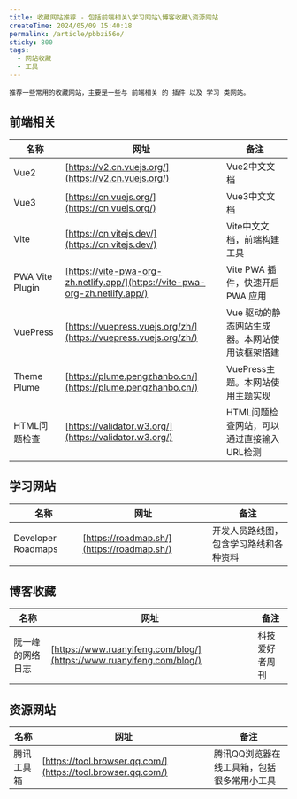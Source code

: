 ```yaml
---
title: 收藏网站推荐 - 包括前端相关\学习网站\博客收藏\资源网站
createTime: 2024/05/09 15:40:18
permalink: /article/pbbzi56o/
sticky: 800
tags:   
  - 网站收藏
  - 工具
---
```

`推荐一些常用的收藏网站，主要是一些与 前端相关 的 插件 以及 学习 类网站。`
<!-- more -->

## 前端相关

| 名称        | 网址                           | 备注                                           |
| ----------- | ------------------------------ | ---------------------------------------------- |
| Vue2 | [https://v2.cn.vuejs.org/](https://v2.cn.vuejs.org/) | Vue2中文文档 |
| Vue3 | [https://cn.vuejs.org/](https://cn.vuejs.org/) | Vue3中文文档 |
| Vite | [https://cn.vitejs.dev/](https://cn.vitejs.dev/) | Vite中文文档，前端构建工具 |
| PWA Vite Plugin | [https://vite-pwa-org-zh.netlify.app/](https://vite-pwa-org-zh.netlify.app/) | Vite PWA 插件，快速开启 PWA 应用 |
| VuePress    | [https://vuepress.vuejs.org/zh/](https://vuepress.vuejs.org/zh/) | Vue 驱动的静态网站生成器。本网站使用该框架搭建 |
| Theme Plume | [https://plume.pengzhanbo.cn/](https://plume.pengzhanbo.cn/)  | VuePress主题。本网站使用主题实现 |
| HTML问题检查 | [https://validator.w3.org/](https://validator.w3.org/)  | HTML问题检查网站，可以通过直接输入URL检测 |



## 学习网站

| 名称               | 网址                | 备注           |
| ------------------ | ------------------- | -------------- |
| Developer Roadmaps | [https://roadmap.sh/](https://roadmap.sh/) | 开发人员路线图，包含学习路线和各种资料 |


## 博客收藏

| 名称             | 网址                             | 备注           |
| ---------------- | -------------------------------- | -------------- |
| 阮一峰的网络日志 | [https://www.ruanyifeng.com/blog/](https://www.ruanyifeng.com/blog/) | 科技爱好者周刊 |

## 资源网站

| 名称             | 网址                             | 备注           |
| ---------------- | -------------------------------- | -------------- |
| 腾讯工具箱 | [https://tool.browser.qq.com/](https://tool.browser.qq.com/) | 腾讯QQ浏览器在线工具箱，包括很多常用小工具 |


